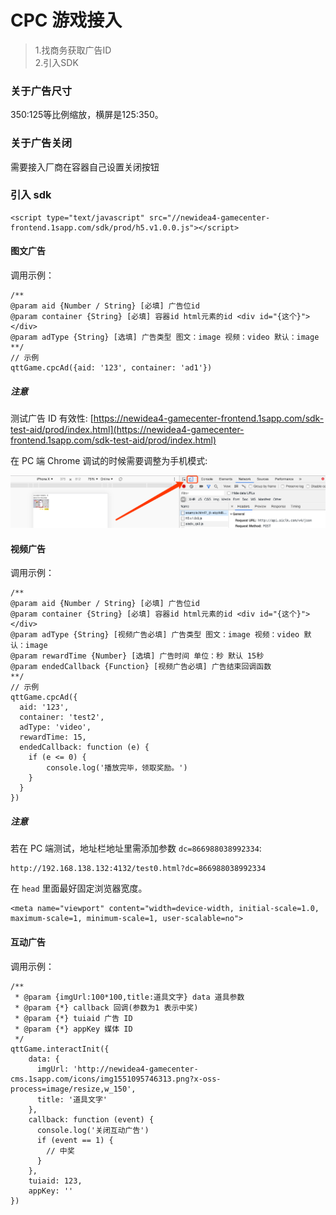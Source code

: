 # CPC 游戏接入

>1.找商务获取广告ID<br>
>2.引入SDK


### 关于广告尺寸

350:125等比例缩放，横屏是125:350。

###  关于广告关闭
需要接入厂商在容器自己设置关闭按钮

### 引入 sdk

```
<script type="text/javascript" src="//newidea4-gamecenter-frontend.1sapp.com/sdk/prod/h5.v1.0.0.js"></script>
```

#### 图文广告

调用示例：

```
/**
@param aid {Number / String} [必填] 广告位id
@param container {String} [必填] 容器id html元素的id <div id="{这个}"></div>
@param adType {String} [选填] 广告类型 图文：image 视频：video 默认：image
**/
// 示例
qttGame.cpcAd({aid: '123', container: 'ad1'})
```

##### 注意

测试广告 ID 有效性: [https://newidea4-gamecenter-frontend.1sapp.com/sdk-test-aid/prod/index.html](https://newidea4-gamecenter-frontend.1sapp.com/sdk-test-aid/prod/index.html)

在 PC 端 Chrome 调试的时候需要调整为手机模式:

![调试-手机模式](./out/sdk/sdk-ad-banner-mobile.png)

#### 视频广告

调用示例：

```
/**
@param aid {Number / String} [必填] 广告位id
@param container {String} [必填] 容器id html元素的id <div id="{这个}"></div>
@param adType {String} [视频广告必填] 广告类型 图文：image 视频：video 默认：image
@param rewardTime {Number} [选填] 广告时间 单位：秒 默认 15秒
@param endedCallback {Function} [视频广告必填] 广告结束回调函数
**/
// 示例
qttGame.cpcAd({
  aid: '123',
  container: 'test2',
  adType: 'video',
  rewardTime: 15,
  endedCallback: function (e) {
    if (e <= 0) {
        console.log('播放完毕，领取奖励。')
    }
  }
})
```

##### 注意

若在 PC 端测试，地址栏地址里需添加参数 ```dc=866988038992334```:

```
http://192.168.138.132:4132/test0.html?dc=866988038992334
``` 

在 `head` 里面最好固定浏览器宽度。

```
<meta name="viewport" content="width=device-width, initial-scale=1.0, maximum-scale=1, minimum-scale=1, user-scalable=no">
```

#### 互动广告

调用示例：

```
/**
 * @param {imgUrl:100*100,title:道具文字} data 道具参数
 * @param {*} callback 回调(参数为1 表示中奖)
 * @param {*} tuiaid 广告 ID
 * @param {*} appKey 媒体 ID
 */
qttGame.interactInit({
    data: {
      imgUrl: 'http://newidea4-gamecenter-cms.1sapp.com/icons/img1551095746313.png?x-oss-process=image/resize,w_150',
      title: '道具文字'
    },
    callback: function (event) {
      console.log('关闭互动广告')
      if (event == 1) {
        // 中奖
      }
    },
    tuiaid: 123,
    appKey: ''
})
```
